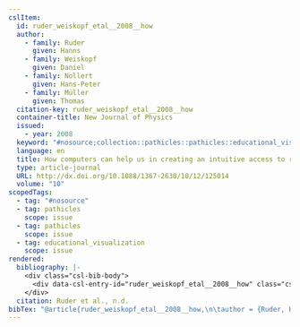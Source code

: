 ```yaml
---
cslItem:
  id: ruder_weiskopf_etal__2008__how
  author:
    - family: Ruder
      given: Hanns
    - family: Weiskopf
      given: Daniel
    - family: Nollert
      given: Hans-Peter
    - family: Müller
      given: Thomas
  citation-key: ruder_weiskopf_etal__2008__how
  container-title: New Journal of Physics
  issued:
    - year: 2008
  keyword: "#nosource;collection::pathicles::pathicles::educational_visualization"
  language: en
  title: How computers can help us in creating an intuitive access to relativity
  type: article-journal
  URL: http://dx.doi.org/10.1088/1367-2630/10/12/125014
  volume: "10"
scopedTags:
  - tag: "#nosource"
  - tag: pathicles
    scope: issue
  - tag: pathicles
    scope: issue
  - tag: educational_visualization
    scope: issue
rendered:
  bibliography: |-
    <div class="csl-bib-body">
      <div data-csl-entry-id="ruder_weiskopf_etal__2008__how" class="csl-entry">Ruder, H., Weiskopf, D., Nollert, H.-P., &#38; Müller, T. n.d.. How computers can help us in creating an intuitive access to relativity. <i>New Journal of Physics</i>, <i>10</i>. http://dx.doi.org/10.1088/1367-2630/10/12/125014</div>
    </div>
  citation: Ruder et al., n.d.
bibTex: "@article{ruder_weiskopf_etal__2008__how,\n\tauthor = {Ruder, Hanns and Weiskopf, Daniel and Nollert, Hans-Peter and M{\\\" u}ller, Thomas},\n\tjournal = {New Journal of Physics},\n\ttitle = {How computers can help us in creating an intuitive access to relativity},\n\thowpublished = {http://dx.doi.org/10.1088/1367-2630/10/12/125014},\n\tvolume = {10},\n}\n\n"
---
```

